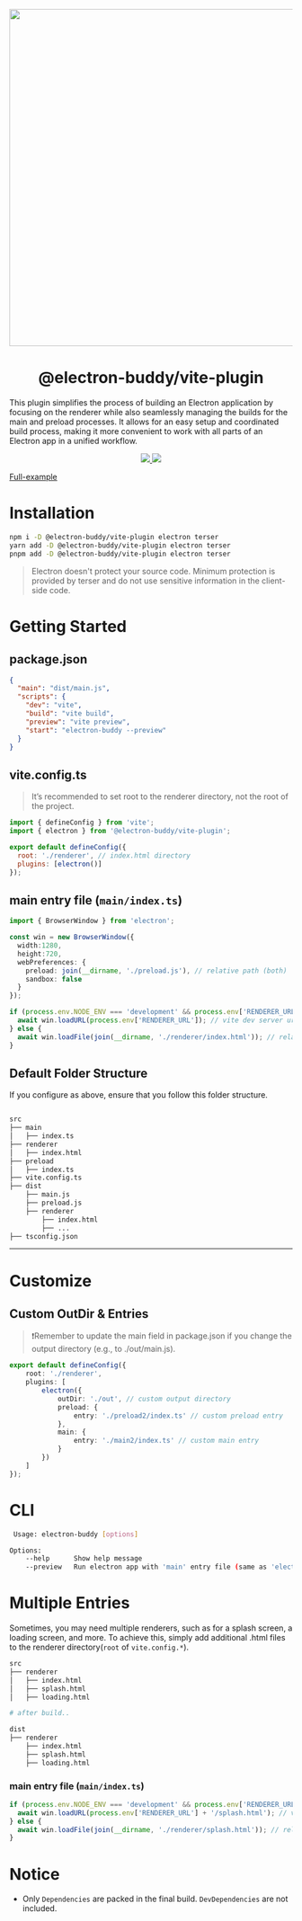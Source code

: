 <p align="center">
  <img width="600" src="https://github.com/livemehere/electron-buddy/blob/master/docs/img/electron-buddy-vite-plugin.jpg?raw=true">
</p>
<div align="center">
  <h1>@electron-buddy/vite-plugin</h1>
</div>

This plugin simplifies the process of building an Electron application by focusing on the renderer while also seamlessly managing the builds for the main and preload processes. It allows for an easy setup and coordinated build process, making it more convenient to work with all parts of an Electron app in a unified workflow.

<p align="center">
  <a href="https://www.npmjs.com/package/@electron-buddy/vite-plugin">
    <img src="https://img.shields.io/npm/v/@electron-buddy/vite-plugin.svg">
  </a>
  <a href="https://npmjs.com/package/@electron-buddy/vite-plugin">
    <img src="https://img.shields.io/npm/dm/@electron-buddy/vite-plugin.svg">
  </a>
</p>

[Full-example](https://github.com/livemehere/electron-buddy/tree/master/packages/playground)

# Installation

```bash
npm i -D @electron-buddy/vite-plugin electron terser
yarn add -D @electron-buddy/vite-plugin electron terser
pnpm add -D @electron-buddy/vite-plugin electron terser
```

> Electron doesn't protect your source code. Minimum protection is provided by terser and do not use sensitive information in the client-side code. 

# Getting Started

## package.json

```json
{
  "main": "dist/main.js",
  "scripts": {
    "dev": "vite",
    "build": "vite build",
    "preview": "vite preview",
    "start": "electron-buddy --preview"
  }
}
```

## vite.config.ts

> It’s recommended to set root to the renderer directory, not the root of the project.

```js
import { defineConfig } from 'vite';
import { electron } from '@electron-buddy/vite-plugin';

export default defineConfig({
  root: './renderer', // index.html directory
  plugins: [electron()]
});
```

## main entry file (`main/index.ts`)

```ts
import { BrowserWindow } from 'electron';

const win = new BrowserWindow({
  width:1280,
  height:720,
  webPreferences: {
    preload: join(__dirname, './preload.js'), // relative path (both)
    sandbox: false
  }
});

if (process.env.NODE_ENV === 'development' && process.env['RENDERER_URL']) {
  await win.loadURL(process.env['RENDERER_URL']); // vite dev server url (dev server)
} else {
  await win.loadFile(join(__dirname, './renderer/index.html')); // relative path (build)
}
```

## Default Folder Structure

If you configure as above, ensure that you follow this folder structure.

```bash

src
├── main
│   ├── index.ts
├── renderer
│   ├── index.html
├── preload
│   ├── index.ts
├── vite.config.ts
├── dist
    ├── main.js
    ├── preload.js
    ├── renderer
        ├── index.html
        ├── ...
├── tsconfig.json
```

---

# Customize

## Custom OutDir & Entries

> ❗️Remember to update the main field in package.json if you change the output directory (e.g., to ./out/main.js).

```ts
export default defineConfig({
    root: './renderer',
    plugins: [
        electron({
            outDir: './out', // custom output directory
            preload: {
                entry: './preload2/index.ts' // custom preload entry
            },
            main: {
                entry: './main2/index.ts' // custom main entry
            }
        })
    ]
});

```

# CLI

```bash
 Usage: electron-buddy [options]

Options:
    --help      Show help message
    --preview   Run electron app with 'main' entry file (same as 'electron .')
```

# Multiple Entries

Sometimes, you may need multiple renderers, such as for a splash screen, a loading screen, and more. To achieve this, simply add additional .html files to the renderer directory(`root` of `vite.config.*`).
```bash 
src
├── renderer
│   ├── index.html
│   ├── splash.html
│   ├── loading.html

# after build..

dist
├── renderer
    ├── index.html
    ├── splash.html
    ├── loading.html
```

### main entry file (`main/index.ts`)

```ts
if (process.env.NODE_ENV === 'development' && process.env['RENDERER_URL']) {
  await win.loadURL(process.env['RENDERER_URL'] + '/splash.html'); // vite dev server url (dev server)
} else {
  await win.loadFile(join(__dirname, './renderer/splash.html')); // relative path (build)
}
```



# Notice

- Only `Dependencies` are packed in the final build. `DevDependencies` are not included.
